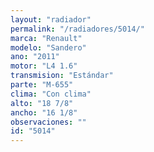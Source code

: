 ```yaml
---
layout: "radiador"
permalink: "/radiadores/5014/"
marca: "Renault"
modelo: "Sandero"
ano: "2011"
motor: "L4 1.6"
transmision: "Estándar"
parte: "M-655"
clima: "Con clima"
alto: "18 7/8"
ancho: "16 1/8"
observaciones: ""
id: "5014"
---
```


